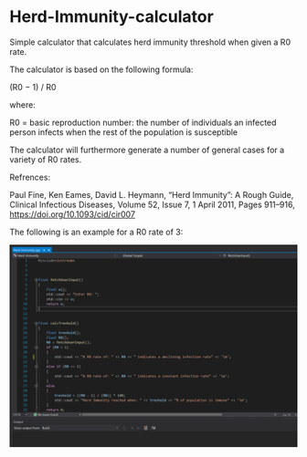 # Herd-Immunity-calculator
Simple calculator that calculates herd immunity threshold when given a R0 rate.

The calculator is based on the following formula:

(R0 − 1) / R0

where:

R0 = basic reproduction number: the number of individuals an infected person infects when the rest of the population is susceptible

The calculator will furthermore generate a number of general cases for a variety of R0 rates.


Refrences:

Paul Fine, Ken Eames, David L. Heymann, “Herd Immunity”: A Rough Guide, Clinical Infectious Diseases, Volume 52, Issue 7, 1 April 2011, Pages 911–916, https://doi.org/10.1093/cid/cir007



The following is an example for a R0 rate of 3:


![](demo-gif.gif)
